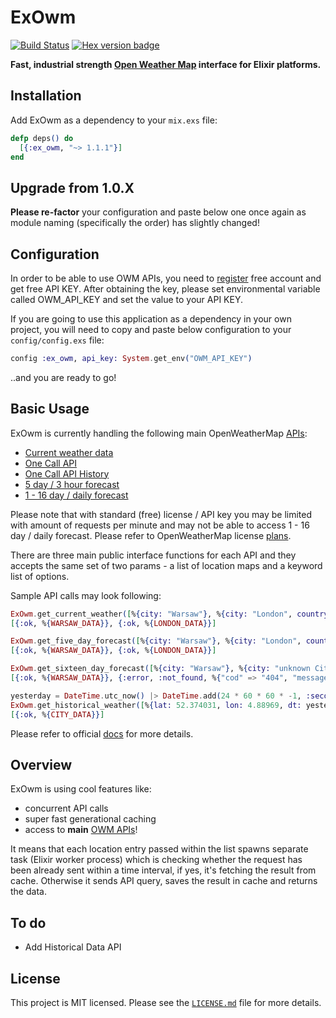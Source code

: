 # ExOwm

[![Build Status](https://travis-ci.org/Kociamber/ex_owm.svg?branch=master)](https://travis-ci.org/Kociamber/ex_owm)
[![Hex version badge](https://img.shields.io/hexpm/v/ex_owm.svg)](https://hex.pm/packages/ex_owm)

**Fast, industrial strength [Open Weather Map](http://openweathermap.org/technology) interface for Elixir platforms.**

## Installation

Add ExOwm as a dependency to your `mix.exs` file:

```elixir
defp deps() do
  [{:ex_owm, "~> 1.1.1"}]
end
```

## Upgrade from 1.0.X

**Please re-factor** your configuration and paste below one once again as module naming (specifically the order) has slightly changed!

## Configuration

In order to be able to use OWM APIs, you need to [register](https://home.openweathermap.org/users/sign_up) free account and get free API KEY.
After obtaining the key, please set environmental variable called OWM_API_KEY and set the value to your API KEY.

If you are going to use this application as a dependency in your own project, you will need to copy and paste below configuration to your `config/config.exs` file:

```elixir
config :ex_owm, api_key: System.get_env("OWM_API_KEY")
```

..and you are ready to go!

## Basic Usage

ExOwm is currently handling the following main OpenWeatherMap [APIs](http://openweathermap.org/api):

*   [Current weather data](http://openweathermap.org/current)
*   [One Call API](https://openweathermap.org/api/one-call-api)
*   [One Call API History](https://openweathermap.org/api/one-call-api#history)
*   [5 day / 3 hour forecast](http://openweathermap.org/forecast5)
*   [1 - 16 day / daily forecast](http://openweathermap.org/forecast16)

Please note that with standard (free) license / API key you may be limited with amount of requests per minute and may not be able to access 1 - 16 day / daily forecast. Please refer to OpenWeatherMap license [plans](http://openweathermap.org/price).

There are three main public interface functions for each API and they accepts the same set of two params - a list of location maps and a keyword list of options.

Sample API calls may look following:
```elixir
ExOwm.get_current_weather([%{city: "Warsaw"}, %{city: "London", country_code: "uk"}], units: :metric, lang: :pl)
[{:ok, %{WARSAW_DATA}}, {:ok, %{LONDON_DATA}}]

ExOwm.get_five_day_forecast([%{city: "Warsaw"}, %{city: "London", country_code: "uk"}], units: :metric, lang: :pl)
[{:ok, %{WARSAW_DATA}}, {:ok, %{LONDON_DATA}}]

ExOwm.get_sixteen_day_forecast([%{city: "Warsaw"}, %{city: "unknown City Name", country_code: "uk"}], units: :metric, lang: :pl, cnt: 16)
[{:ok, %{WARSAW_DATA}}, {:error, :not_found, %{"cod" => "404", "message" => "city not found"}}]

yesterday = DateTime.utc_now() |> DateTime.add(24 * 60 * 60 * -1, :second) |> DateTime.to_unix()
ExOwm.get_historical_weather([%{lat: 52.374031, lon: 4.88969, dt: yesterday}])
[{:ok, %{CITY_DATA}}]

```

Please refer to official [docs](https://hexdocs.pm/ex_owm/readme.html) for more details.

## Overview

ExOwm is using cool features like:

*   concurrent API calls
*   super fast generational caching
*   access to **main** [OWM APIs](http://openweathermap.org/api)!

It means that each location entry passed within the list spawns separate task (Elixir worker process) which is checking whether the request has been already sent within a time interval, if yes, it's fetching the result from cache. Otherwise it sends API query, saves the result in cache and returns the data.

## To do

*   Add Historical Data API

## License

This project is MIT licensed. Please see the [`LICENSE.md`](https://github.com/Kociamber/ex_owm/blob/master/LICENSE.md) file for more details.
